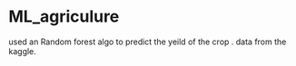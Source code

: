 # ML_agriculure
used an Random forest algo to predict the yeild of the crop .
data from the kaggle.
